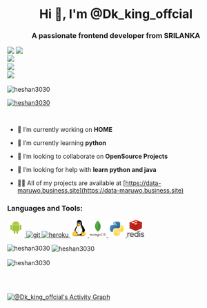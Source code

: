<h1 align="center">Hi 👋, I'm @Dk_king_offcial</h1>
<h3 align="center">A passionate frontend developer from SRILANKA</h3>
<img src="https://img.icons8.com/ios/50/000000/code-file.png"/>
<img src="https://img.icons8.com/external-kiranshastry-lineal-color-kiranshastry/64/000000/external-developer-coding-kiranshastry-lineal-color-kiranshastry-1.png"/><br/>
<img src="https://img.icons8.com/external-kiranshastry-solid-kiranshastry/64/000000/external-developer-coding-kiranshastry-solid-kiranshastry-1.png"/><br/>
<img src="https://img.icons8.com/external-kiranshastry-lineal-kiranshastry/64/000000/external-developer-coding-kiranshastry-lineal-kiranshastry-1.png"/><br/>
<img src="https://img.icons8.com/external-kiranshastry-gradient-kiranshastry/64/000000/external-developer-coding-kiranshastry-gradient-kiranshastry-1.png"/><br/>

<p align="left"> <img src="https://komarev.com/ghpvc/?username=heshan3030&label=Profile%20views&color=0cb62e&style=flat" alt="heshan3030" /> </p>

<p align="left"> <a href="https://github.com/ryo-ma/github-profile-trophy"><img src="https://github-profile-trophy.vercel.app/?username=heshan3030" alt="heshan3030" /></a> </p>

<p align="left"> <a href="https://twitter.com/" target="blank"><img src="https://img.shields.io/twitter/follow/?logo=twitter&style=for-the-badge" alt="" /></a> </p>

- 🔭 I’m currently working on **HOME**

- 🌱 I’m currently learning **python**

- 👯 I’m looking to collaborate on **OpenSource Projects**

- 🤝 I’m looking for help with **learn python and java**

- 👨‍💻 All of my projects are available at [https://data-maruwo.business.site](https://data-maruwo.business.site)


<h3 align="left">Languages and Tools:</h3>
<p align="left"> <a href="https://developer.android.com" target="_blank"> <img src="https://raw.githubusercontent.com/devicons/devicon/master/icons/android/android-original-wordmark.svg" alt="android" width="40" height="40"/> </a> <a href="https://git-scm.com/" target="_blank"> <img src="https://www.vectorlogo.zone/logos/git-scm/git-scm-icon.svg" alt="git" width="40" height="40"/> </a> <a href="https://heroku.com" target="_blank"> <img src="https://www.vectorlogo.zone/logos/heroku/heroku-icon.svg" alt="heroku" width="40" height="40"/> </a> <a href="https://www.linux.org/" target="_blank"> <img src="https://raw.githubusercontent.com/devicons/devicon/master/icons/linux/linux-original.svg" alt="linux" width="40" height="40"/> </a> <a href="https://www.mongodb.com/" target="_blank"> <img src="https://raw.githubusercontent.com/devicons/devicon/master/icons/mongodb/mongodb-original-wordmark.svg" alt="mongodb" width="40" height="40"/> </a> <a href="https://www.python.org" target="_blank"> <img src="https://raw.githubusercontent.com/devicons/devicon/master/icons/python/python-original.svg" alt="python" width="40" height="40"/> </a> <a href="https://redis.io" target="_blank"> <img src="https://raw.githubusercontent.com/devicons/devicon/master/icons/redis/redis-original-wordmark.svg" alt="redis" width="40" height="40"/> </a> </p>

<p><img align="left" src="https://github-readme-stats.vercel.app/api/top-langs?username=heshan3030&show_icons=true&theme=dark&title_color=fdc500&locale=en&layout=compact" alt="heshan3030" /></p>

<p>&nbsp;<img align="center" src="https://github-readme-stats.vercel.app/api?username=heshan3030&show_icons=true&theme=dark&title_color=00ff04&locale=en" alt="heshan3030" /></p>

<p><img align="center" src="https://github-readme-streak-stats.herokuapp.com/?user=heshan3030&theme=dark" alt="heshan3030" /></p>

<br/>
<br/>

<a href="https://github.com/heshan3030/github-readme-activity-graph"><img alt="@Dk_king_offcial's Activity Graph" src="https://activity-graph.herokuapp.com/graph?username=heshan3030&bg_color=0D1117&color=5BCDEC&line=5BCDEC&point=FFFFFF&hide_border=true" /></a>

<br/>
<br/>
